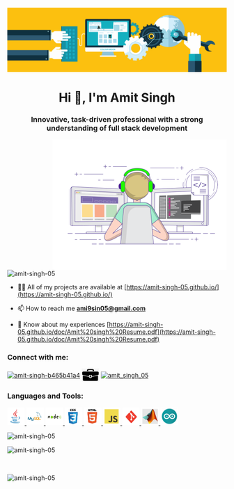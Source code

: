 ![MasterHead](./Images/company.gif)
<h1 align="center">Hi 👋, I'm Amit Singh</h1>
<h3 align="center">Innovative, task-driven professional with a strong understanding of full stack development</h3>
<img align="right" alt="Coding" width="400" src="./Images/amc.gif">
<p align="left"> <img src="https://komarev.com/ghpvc/?username=amit-singh-05&label=Profile%20views&color=0e75b6&style=flat" alt="amit-singh-05" /> </p>


- 👨‍💻 All of my projects are available at [https://amit-singh-05.github.io/](https://amit-singh-05.github.io/)

- 📫 How to reach me **ami9sin05@gmail.com**

- 📄 Know about my experiences [https://amit-singh-05.github.io/doc/Amit%20singh%20Resume.pdf](https://amit-singh-05.github.io/doc/Amit%20singh%20Resume.pdf)

<h3 align="left">Connect with me:</h3>
<p align="left">
<a href="https://linkedin.com/in/amit-singh-b465b41a4" target="blank"><img align="center" src="https://raw.githubusercontent.com/rahuldkjain/github-profile-readme-generator/master/src/images/icons/Social/linked-in-alt.svg" alt="amit-singh-b465b41a4" height="30" width="40" /></a>
<a href="https://amit-singh-05.github.io/" target="blank"><img align="center" src="./Images/portfolio.png" alt="amit-singh-05.github.io" height="30" width="40" /></a>
<a href="https://instagram.com/amit_singh_05" target="blank"><img align="center" src="https://raw.githubusercontent.com/rahuldkjain/github-profile-readme-generator/master/src/images/icons/Social/instagram.svg" alt="amit_singh_05" height="30" width="40" /></a>
</p>

<h3 align="left">Languages and Tools:</h3>
<p align="left"> 
    <a href="https://www.java.com" target="_blank" rel="noreferrer"> <img src="./Images/java.jpg" alt="java" width="40" height="40"/> </a> 
    <a href="https://www.mysql.com/" target="_blank" rel="noreferrer"> <img src="./Images/SQL.jpg" alt="mysql" width="40" height="40"/> </a>
    <a href="https://nodejs.org" target="_blank" rel="noreferrer"> <img src="./Images/NODE.jpg" alt="nodejs" width="40" height="40"/> </a> 
    <a href="https://www.w3schools.com/css/" target="_blank" rel="noreferrer"> <img src="./Images/CSS.jpg" alt="css3" width="40" height="40"/> </a> 
    <a href="https://www.w3.org/html/" target="_blank" rel="noreferrer"> <img src="./Images/HTML.jpg" alt="html5" width="40" height="40"/> </a> 
    <a href="https://developer.mozilla.org/en-US/docs/Web/JavaScript" target="_blank" rel="noreferrer"> <img src="./Images/JS.jpg" alt="javascript" width="40" height="40"/> </a> 
    <a href="https://git-scm.com/" target="_blank" rel="noreferrer"> <img src="./Images/GITBAS.jpg" alt="git" width="40" height="40"/> </a>
    <a href="https://www.mathworks.com/" target="_blank" rel="noreferrer"> <img src="./Images/MATLAB.jpg" alt="matlab" width="40" height="40"/> </a>
    <a href="https://www.arduino.cc/" target="_blank" rel="noreferrer"> <img src="./Images/ARDINO.jpg" alt="arduino" width="40" height="40"/> </a> 
</p>

<p>
    <img align="left" src="https://github-readme-stats.vercel.app/api/top-langs?username=amit-singh-05&show_icons=true&locale=en&layout=compact" alt="amit-singh-05" /></p>
<br>
<p>
    <img align="center" src="https://github-readme-stats.vercel.app/api?username=amit-singh-05&show_icons=true&locale=en" alt="amit-singh-05" />
</p>
<br>
<p>
    <img align="center" src="https://github-readme-streak-stats.herokuapp.com/?user=amit-singh-05&" alt="amit-singh-05" />
</p>
